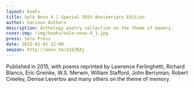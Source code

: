```yaml
---
layout: books
title: Solo Novo 4 | Special 50th Anniversary Edition
author: Various Authors
description: Anthology poetry collection on the theme of memory.
cover-img: /img/books/solo-novo-4_1.jpg
press: Solo Press
date: 2015-01-01 12:00
amazon: http://amzn.to/2zbZ6Xj
---
```


Published in 2015, with poems reprinted by Lawrence Ferlinghetti, Richard Blanco, Eric Greinke, W.S. Merwin, William Stafford, John Berryman, Robert Creeley, Denise Levertov and many others on the theme of memory.

<img src="{{ site.baseurl }}/img/books/solo-novo-4_2.jpg" alt="" />
